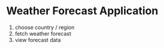 # Weather Forecast Application

1. choose country / region
2. fetch weather forecast
3. view forecast data